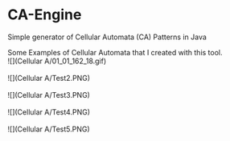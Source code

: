 CA-Engine
=========

Simple generator of Cellular Automata (CA) Patterns in Java

Some Examples of Cellular Automata that I created with this tool. <br>
![](Cellular A/01_01_162_18.gif) <br>  <br>
![](Cellular A/Test2.PNG) <br>  <br>
![](Cellular A/Test3.PNG) <br>  <br>
![](Cellular A/Test4.PNG) <br>  <br>
![](Cellular A/Test5.PNG) <br>  <br>
